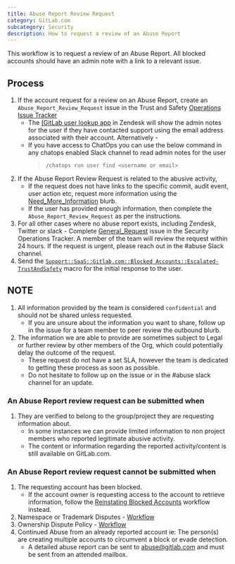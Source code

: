 ```yaml
---
title: Abuse Report Review Request
category: GitLab.com
subcategory: Security
description: How to request a review of an Abuse Report
---
```


This workflow is to request a review of an Abuse Report.  All blocked accounts should have an admin note with a link to a relevant issue.

## Process

1. If the account request for a review on an Abuse Report, create an `Abuse_Report_Review_Request` issue in the Trust and Safety [Operations Issue Tracker](/handbook/security/security-operations/trustandsafety/)
    - The [(GitLab user lookup app](/handbook/security/customer-support-operations/docs/zendesk/apps#gitlab-super-app) in Zendesk will show the admin notes for the user if they have contacted support using the email address associated with their account.  Alternatively -
    - If you have access to ChatOps you can use the below command in any chatops enabled Slack channel to read admin notes for the user
        > `/chatops run user find <username or email>`
1. If the Abuse Report Review Request is related to the abusive activity,
    - If the request does not have links to the specific commit, audit event, user action etc, request more information using the [Need_More_Information](https://gitlab.com/gitlab-com/gl-security/security-operations/trust-and-safety/operations/-/tree/master/Blurbs/Need_More_Information) blurb.
    - If the user has provided enough information, then complete the `Abuse_Report_Review_Request` as per the instructions.
1. For all other cases where no abuse report exists, including Zendesk, Twitter or slack - Complete [General_Request](https://gitlab.com/gitlab-com/gl-security/security-operations/trust-and-safety/operations/-/issues) issue in the Security Operations Tracker. A member of the team will review the request within 24 hours. If the request is urgent, please reach out in the #abuse Slack channel.
1. Send the [`Support::SaaS::Gitlab.com::Blocked Accounts::Escalated-TrustAndSafety`](https://gitlab.com/gitlab-com/support/zendesk-global/macros/-/blob/master/active/Support/SaaS/GitLab.com/Blocked%20Accounts/Escalated-TrustAndSafety.md?ref_type=heads) macro for the initial response to the user.

## NOTE

1. All information provided by the team is considered `confidential` and should not be shared unless requested.
   - If you are unsure about the information you want to share, follow up in the issue for a team member to peer review the outbound blurb.
1. The information we are able to provide are sometimes subject to Legal or further review by other members of the Org, which could potentially delay the outcome of the request.
   - These request do not have a set SLA, however the team is dedicated to getting these process as soon as possible.
   - Do not hesitate to follow up on the issue or in the #abuse slack channel for an update.

### An Abuse Report review request can be submitted when

1. They are verified to belong to the group/project they are requesting information about.
   - In some instances we can provide limited information to non project members who reported legitimate abusive activity.
   - The content or information regarding the reported activity/content is still available on GitLab.com.

### An Abuse Report review request **cannot** be submitted when

1. The requesting account has been blocked.
   - If the account owner is requesting access to the account to retrieve information, follow the [Reinstating Blocked Accounts](/handbook/support/workflows/reinstating-blocked-accounts) workflow instead.
1. Namespace or Trademark Disputes - [Workflow](/handbook/support/workflows/information-request#namespace-and-trademark-claims)
1. Ownership Dispute Policy - [Workflow](/handbook/support/workflows/information-request#ownership-disputes )
1. Continued Abuse from an already reported account ie:  The person(s) are creating multiple accounts to circumvent a block or evade detection.
   - A detailed abuse report can be sent to <abuse@gitlab.com> and must be sent from an attended mailbox.
